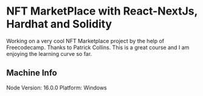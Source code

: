 # NFT MarketPlace with React-NextJs, Hardhat and Solidity

Working on a very cool NFT Marketplace project by the help of Freecodecamp. Thanks to Patrick Collins.
This is a great course and I am enjoying the learning curve so far.

## Machine Info

Node Version: 16.0.0
Platform: Windows
